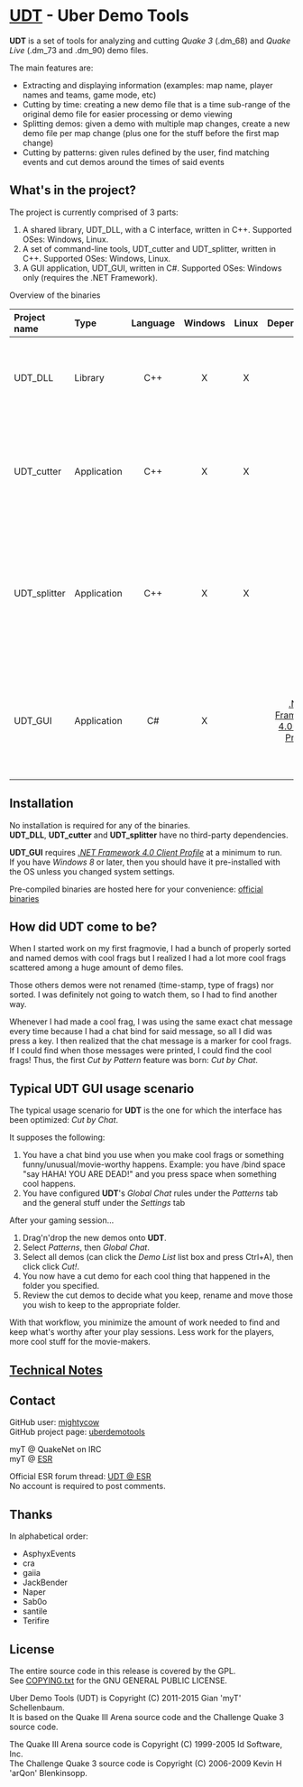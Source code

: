 # [UDT](https://github.com/mightycow/uberdemotools) - Uber Demo Tools

**UDT** is a set of tools for analyzing and cutting *Quake 3* (.dm_68) and *Quake Live* (.dm_73 and .dm_90) demo files.

The main features are:
- Extracting and displaying information (examples: map name, player names and teams, game mode, etc)
- Cutting by time: creating a new demo file that is a time sub-range of the original demo file for easier processing or demo viewing
- Splitting demos: given a demo with multiple map changes, create a new demo file per map change (plus one for the stuff before the first map change)
- Cutting by patterns: given rules defined by the user, find matching events and cut demos around the times of said events

What's in the project?
----------------------

The project is currently comprised of 3 parts:  
1. A shared library, UDT_DLL, with a C interface, written in C++. Supported OSes: Windows, Linux.
2. A set of command-line tools, UDT_cutter and UDT_splitter, written in C++. Supported OSes: Windows, Linux.
3. A GUI application, UDT_GUI, written in C#. Supported OSes: Windows only (requires the .NET Framework).

Overview of the binaries

| Project name | Type        | Language | Windows | Linux | Dependencies | Description |
|:-------------|:------------|:--------:|:-------:|:-----:|:------------:|:-------------
| UDT_DLL      | Library     | C++      | X       | X     |              | Shared library that does the actual cutting and analysis work |
| UDT_cutter   | Application | C++      | X       | X     |              | Command-line application for cutting demos by time or chat patterns (*Cut by Chat*) |
| UDT_splitter | Application | C++      | X       | X     |              | Command-line application for splitting demos with at least one map change into individual demos with no map changes |
| UDT_GUI      | Application | C#       | X       |       | [.NET Framework 4.0 Client Profile](http://www.microsoft.com/en-us/download/details.aspx?id=24872) | GUI application for demo analysis, information display, cutting by time or various patterns |

Installation
------------

No installation is required for any of the binaries.  
**UDT_DLL**, **UDT_cutter** and **UDT_splitter** have no third-party dependencies.

**UDT_GUI** requires [*.NET Framework 4.0 Client Profile*](http://www.microsoft.com/en-us/download/details.aspx?id=24872) at a minimum to run.  
If you have *Windows 8* or later, then you should have it pre-installed with the OS unless you changed system settings.

Pre-compiled binaries are hosted here for your convenience: [official binaries](http://giant.pourri.ch/snif.php?path=UDT/)

How did UDT come to be?
-----------------------

When I started work on my first fragmovie, I had a bunch of properly sorted and named demos with cool frags but I realized I had a lot more cool frags scattered among a huge amount of demo files.

Those others demos were not renamed (time-stamp, type of frags) nor sorted. I was definitely not going to watch them, so I had to find another way.

Whenever I had made a cool frag, I was using the same exact chat message every time because I had a chat bind for said message, so all I did was press a key. I then realized that the chat message is a marker for cool frags. If I could find when those messages were printed, I could find the cool frags! Thus, the first *Cut by Pattern* feature was born: *Cut by Chat*.

Typical UDT GUI usage scenario
------------------------------

The typical usage scenario for **UDT** is the one for which the interface has been optimized: *Cut by Chat*.

It supposes the following:  
1. You have a chat bind you use when you make cool frags or something funny/unusual/movie-worthy happens. Example: you have /bind space "say HAHA! YOU ARE DEAD!" and you press space when something cool happens.
2. You have configured **UDT**'s *Global Chat* rules under the *Patterns* tab and the general stuff under the *Settings* tab

After your gaming session...  
1. Drag'n'drop the new demos onto **UDT**.
2. Select *Patterns*, then *Global Chat*.
3. Select all demos (can click the *Demo List* list box and press Ctrl+A), then click click *Cut!*.
4. You now have a cut demo for each cool thing that happened in the folder you specified.
5. Review the cut demos to decide what you keep, rename and move those you wish to keep to the appropriate folder.

With that workflow, you minimize the amount of work needed to find and keep what's worthy after your play sessions. Less work for the players, more cool stuff for the movie-makers.

[Technical Notes](https://github.com/mightycow/uberdemotools/blob/master/TECHNICAL_NOTES.md)
-------

Contact
-------

GitHub user: [mightycow](https://github.com/mightycow)  
GitHub project page: [uberdemotools](https://github.com/mightycow/uberdemotools)

myT @ QuakeNet on IRC  
myT @ [ESR](http://esreality.com/?a=users&user_id=37287)

Official ESR forum thread: [UDT @ ESR](http://www.esreality.com/post/2691563/uberdemotools/)  
No account is required to post comments.

Thanks
------

In alphabetical order:
* AsphyxEvents
* cra
* gaiia
* JackBender
* Naper
* Sab0o
* santile
* Terifire

License
-------

The entire source code in this release is covered by the GPL.  
See [COPYING.txt](https://github.com/mightycow/uberdemotools/blob/master/UDT_DLL/COPYING.txt) for the GNU GENERAL PUBLIC LICENSE.

Uber Demo Tools (UDT) is Copyright (C) 2011-2015 Gian 'myT' Schellenbaum.  
It is based on the Quake III Arena source code and the Challenge Quake 3 source code.

The Quake III Arena source code is Copyright (C) 1999-2005 Id Software, Inc.  
The Challenge Quake 3 source code is Copyright (C) 2006-2009 Kevin H 'arQon' Blenkinsopp.
